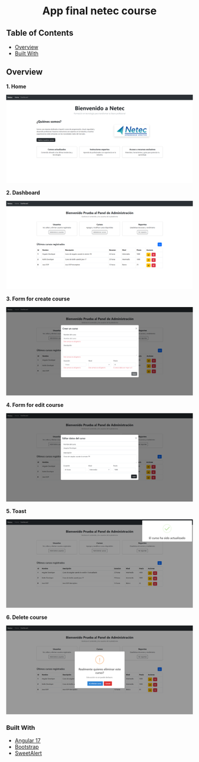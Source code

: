 <h1 align="center">App final netec course</h1>

<!-- TABLE OF CONTENTS -->

## Table of Contents

- [Overview](#overview)
- [Built With](#built-with)
      
<!-- OVERVIEW -->

## Overview

**1. Home**

![screenshot](https://github.com/zuleidyyaruro/final-courses-netec/blob/main/screenshots/Screenshot_13.png?raw=true)

**2. Dashboard**

![screenshot](https://github.com/zuleidyyaruro/final-courses-netec/blob/main/screenshots/Screenshot_14.png?raw=true)

**3. Form for create course**

![screenshot](https://github.com/zuleidyyaruro/final-courses-netec/blob/main/screenshots/Screenshot_15.png?raw=true)

**4. Form for edit course**

![screenshot](https://github.com/zuleidyyaruro/final-courses-netec/blob/main/screenshots/Screenshot_16.png?raw=true)

**5. Toast**

![screenshot](https://github.com/zuleidyyaruro/final-courses-netec/blob/main/screenshots/Screenshot_17.png?raw=true)

**6. Delete course**

![screenshot](https://github.com/zuleidyyaruro/final-courses-netec/blob/main/screenshots/Screenshot_18.png?raw=true)


### Built With

- [Angular 17](https://angular.io/guide/update-to-version-17)
- [Bootstrap](https://getbootstrap.com/)
- [SweetAlert](https://sweetalert2.github.io/)

